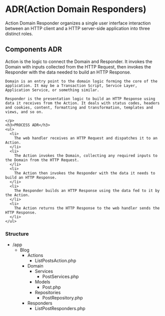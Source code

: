  <H1>ADR(Action Domain Responders)</H1>
  <p>Action Domain Responder organizes a single user
   interface interaction between an HTTP client and a HTTP server-side application into three distinct roles.</p>
  <h2>Components ADR</h2>
  <p>Action is the logic to connect the Domain and Responder. It invokes the Domain with inputs collected from the HTTP Request, then invokes the Responder with the data needed to build an HTTP Response.

    Domain is an entry point to the domain logic forming the core of the application. It may be a Transaction Script, Service Layer, Application Service, or something similar.
    
    Responder is the presentation logic to build an HTTP Response using data it receives from the Action. It deals with status codes, headers and cookies, content, formatting and transformation, templates and views, and so on.
    
    </p>
    <h3>PROCESS ADR</h3> 
    <ul>
      <li>
        The web handler receives an HTTP Request and dispatches it to an Action.
      </li>
      <li>
        The Action invokes the Domain, collecting any required inputs to the Domain from the HTTP Request.
      </li>
      <li>
        The Action then invokes the Responder with the data it needs to build an HTTP Response.
      </li>
      <li>
        The Responder builds an HTTP Response using the data fed to it by the Action.
      </li>
      <li>
        The Action returns the HTTP Response to the web handler sends the HTTP Response.
      </li>
    </ul>
  <h3>Structure</h3>
  <ul>
      <li>/app
          <ul>
              <li>Blog
                  <ul>
                      <li>Actions
                          <ul>
                              <li>ListPostsAction.php</li>
                          </ul>
                      </li>
                      <li>Domain
                          <ul>
                              <li>Services
                                  <ul>
                                      <li>PostServices.php</li>
                                  </ul>
                              </li>
                              <li>Models
                                  <ul>
                                      <li>Post.php</li>
                                  </ul>
                              </li>
                              <li>Repositories
                                  <ul>
                                      <li>PostRepository.php</li>
                                  </ul>
                              </li>
                          </ul>
                      </li> 
                      <li>Responders
                          <ul>
                              <li>ListPostResponders.php</li>
                          </ul>
                      </li> 
                  </ul>
              </li>
          </ul>
      </li>
  </ul>
